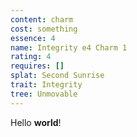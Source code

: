 ```yaml
---
content: charm
cost: something
essence: 4
name: Integrity e4 Charm 1
rating: 4
requires: []
splat: Second Sunrise
trait: Integrity
tree: Unmovable
---
```


Hello **world**!
